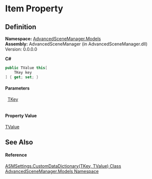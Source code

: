 # Item Property




## Definition
**Namespace:** <a href="N_AdvancedSceneManager_Models.md">AdvancedSceneManager.Models</a>  
**Assembly:** AdvancedSceneManager (in AdvancedSceneManager.dll) Version: 0.0.0.0

**C#**
``` C#
public TValue this[
	TKey key
] { get; set; }
```



#### Parameters
<dl><dt>  <a href="T_AdvancedSceneManager_Models_ASMSettings_CustomDataDictionary_2.md">TKey</a></dt><dd> </dd></dl>

#### Property Value
<a href="T_AdvancedSceneManager_Models_ASMSettings_CustomDataDictionary_2.md">TValue</a>

## See Also


#### Reference
<a href="T_AdvancedSceneManager_Models_ASMSettings_CustomDataDictionary_2.md">ASMSettings.CustomDataDictionary(TKey, TValue) Class</a>  
<a href="N_AdvancedSceneManager_Models.md">AdvancedSceneManager.Models Namespace</a>  
